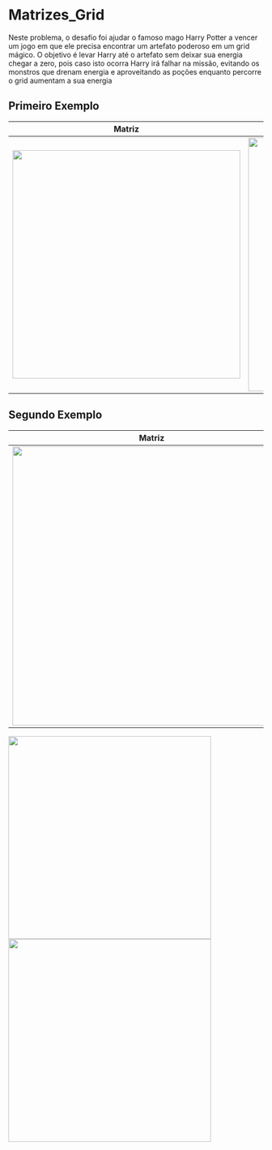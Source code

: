 # Matrizes_Grid
Neste problema, o desafio foi ajudar o famoso mago Harry Potter a vencer um jogo
em que ele precisa encontrar um artefato poderoso em um grid mágico. O objetivo é levar
Harry até o artefato sem deixar sua energia chegar a zero, pois caso isto ocorra Harry
irá falhar na missão, evitando os monstros que drenam energia e aproveitando as poções
enquanto percorre o grid aumentam a sua energia

## Primeiro Exemplo
| Matriz | Menor Caminho |
|----------|----------|
| <img src="https://github.com/nojirilucas/Matrizes_Grid/assets/103136574/8d613e01-39dc-4e2c-a9e9-5ba5a7765511" width="450"/> | <img src="https://github.com/nojirilucas/Matrizes_Grid/assets/103136574/08a874ef-3fdc-4bb7-87c0-eb78d39c8d5e" width="500"/> |

## Segundo Exemplo
| Matriz | Menor Caminho |
|----------|----------|
| <img src="https://github.com/nojirilucas/Matrizes_Grid/assets/103136574/75050e71-27b0-451b-8981-54937b748d35" width="550"/> | <img src="https://github.com/nojirilucas/Matrizes_Grid/assets/103136574/d68c5bdd-b946-4b8f-ae08-db0f11da18b5" width="525"/> |


<div>
    <img src="https://github.com/nojirilucas/Matrizes_Grid/assets/103136574/39442deb-29b9-46b7-873b-f5ff09aee8bb" width="400" style="display: inline-block;"/>
    <img src="https://github.com/nojirilucas/Matrizes_Grid/assets/103136574/dd95cefa-b910-48f5-9942-18779f089a19" width="400" style="display: inline-block;"/>
</div>
